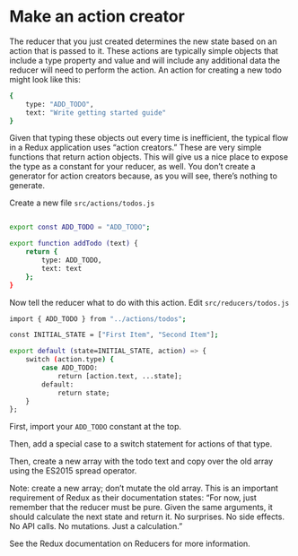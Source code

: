 # Make an action creator

The reducer that you just created determines the new state based on an action that is passed to it. These actions are typically simple objects that include a type property and value and will include any additional data the reducer will need to perform the action. An action for creating a new todo might look like this:

```bash
{
    type: "ADD_TODO",
    text: "Write getting started guide"
}
```
Given that typing these objects out every time is inefficient, the typical flow in a Redux application uses “action creators.” These are very simple functions that return action objects. This will give us a nice place to expose the type as a constant for your reducer, as well. You don’t create a generator for action creators because, as you will see, there’s nothing to generate.

Create a new file ```src/actions/todos.js```

```bash

export const ADD_TODO = "ADD_TODO";

export function addTodo (text) {
    return {
        type: ADD_TODO,
        text: text 
    };
}
```
Now tell the reducer what to do with this action. Edit ```src/reducers/todos.js```

```bash
import { ADD_TODO } from "../actions/todos";

const INITIAL_STATE = ["First Item", "Second Item"];

export default (state=INITIAL_STATE, action) => {
    switch (action.type) {
        case ADD_TODO:
            return [action.text, ...state];
        default:
            return state;
    }
};
```


First, import your ```ADD_TODO``` constant at the top. 

Then, add a special case to a switch statement for actions of that type. 

Then, create a new array with the todo text and copy over the old array using the ES2015 spread operator. 

Note: create a new array; don’t mutate the old array. This is an important requirement of Redux as their documentation states: “For now, just remember that the reducer must be pure. Given the same arguments, it should calculate the next state and return it. No surprises. No side effects. No API calls. No mutations. Just a calculation.” 

See the Redux documentation on Reducers for more information.

